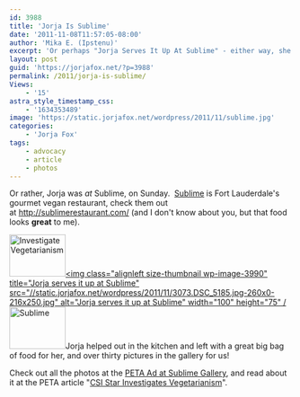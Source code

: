 ```yaml
---
id: 3988
title: 'Jorja Is Sublime'
date: '2011-11-08T11:57:05-08:00'
author: 'Mika E. (Ipstenu)'
excerpt: 'Or perhaps "Jorja Serves It Up At Sublime" - either way, she''s been busy this week, and spent Sunday in Fort Lauderdale for PETA!'
layout: post
guid: 'https://jorjafox.net/?p=3988'
permalink: /2011/jorja-is-sublime/
Views:
    - '15'
astra_style_timestamp_css:
    - '1634353489'
image: 'https://static.jorjafox.net/wordpress/2011/11/sublime.jpg'
categories:
    - 'Jorja Fox'
tags:
    - advocacy
    - article
    - photos
---
```


Or rather, Jorja was <em>at</em> Sublime, on Sunday.  <a href="http://sublimerestaurant.com/">Sublime</a> is Fort Lauderdale's gourmet vegan restaurant, check them out at <a href="http://sublimerestaurant.com/">http://sublimerestaurant.com/</a> (and I don't know about you, but that food looks <strong>great</strong> to me).

<a href="https://jorjafox.net/gallery/pub/animals/20111106-sublime/7558.DSC_5145.jpg-594x0.jpg"><img class="alignleft size-thumbnail wp-image-3991" title="Investigate Vegetarianism" src="//static.jorjafox.net/wordpress/2011/11/7558.DSC_5145.jpg-594x0-211x140.jpg" alt="Investigate Vegetarianism" width="100" height="75" /></a><a href="https://jorjafox.net/gallery/pub/animals/20111106-sublime/3073.DSC_5185.jpg-260x0.jpg"><img class="alignleft size-thumbnail wp-image-3990" title="Jorja serves it up at Sublime" src="//static.jorjafox.net/wordpress/2011/11/3073.DSC_5185.jpg-260x0-216x250.jpg" alt="Jorja serves it up at Sublime" width="100" height="75" /</a><a href="https://jorjafox.net/gallery/pub/animals/20111106-sublime/sublime-001.jpg"><img class="alignleft size-thumbnail wp-image-3989" title="Sublime" src="//static.jorjafox.net/wordpress/2011/11/sublime-210x140.jpg" alt="Sublime" width="100" height="75" /></a>Jorja helped out in the kitchen and left with a great big bag of food for her, and over thirty pictures in the gallery for us!

Check out all the photos at the <a href="https://jorjafox.net/gallery/pub/animals/20111106-sublime">PETA Ad at Sublime Gallery</a>, and read about it at the PETA article "<a href="http://www.peta.org/b/thepetafiles/archive/2011/11/08/csi-star-investigates-vegetarianism-at-sublime.aspx">CSI Star Investigates Vegetarianism</a>".